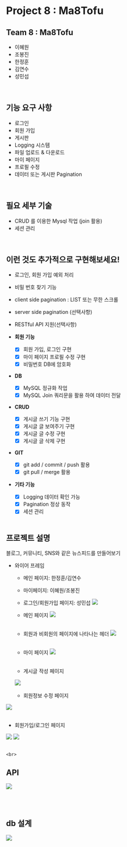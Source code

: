 # Project 8 : Ma8Tofu

Team 8 : Ma8Tofu
---
- 이혜원
- 조봉진
- 한정훈
- 김연수
- 성민섭

<br>

기능 요구 사항
---
- 로그인
- 회원 가입
- 게시판
- Logging 시스템
- 파일 업로드 & 다운로드
- 마이 페이지
- 프로필 수정
- 데이터 또는 게시판 Pagination

<br>

필요 세부 기술
---
- CRUD 를 이용한 Mysql 작업 (join 활용)
- 세션 관리

<br>

이런 것도 추가적으로 구현해보세요!
---
- 로그인, 회원 가입 예외 처리
- 비밀 번호 찾기 기능
- client side pagination : LIST 또는 무한 스크롤
- server side pagination (선택사항)
- RESTful API  지원(선택사항)

- **회원 기능**
    - [x]  회원 가입, 로그인 구현
    - [x]  마이 페이지 프로필 수정 구현
    - [x]  비밀번호 DB에 암호화

- **DB**
    - [x]  MySQL 정규화 작업
    - [x]  MySQL Join 쿼리문을 활용 하여 데이터 전달

- **CRUD**
    - [x]  게시글 쓰기 기능 구현
    - [x]  게시글 글 보여주기 구현
    - [x]  게시글 글 수정 구현
    - [x]  게시글 글 삭제 구현

- **GIT**
    - [x]  git add / commit / push 활용
    - [x]  git pull / merge 활용

- **기타 기능**
    - [x]  Logging 데이터 확인 가능
    - [x]  Pagination 정상 동작
    - [x]  세션 관리
    
    <br>

프로젝트 설명
---
블로그, 커뮤니티, SNS와 같은 뉴스피드를 만들어보기

- 와이어 프레임
  - 메인 페이지: 한정훈/김연수
  - 마이페이지: 이혜원/조봉진
  - 로그인/회원가입 페이지: 성민섭
  <img src="https://velog.velcdn.com/images/jlee112/post/73370a57-27f6-4c41-a9be-c341be88bce4/image.png" /><br>
  
  - 메인 페이지
  <img src="https://velog.velcdn.com/images/jlee112/post/5ba59400-0697-420d-b4e8-1c29d510ce87/image.jpg"><br><br>
  
  - 회원과 비회원의 페이지에 나타나는 헤더
  <img src="https://velog.velcdn.com/images/jlee112/post/59601dda-120c-46e2-a1b3-9dcce821ea67/image.jpg" /><br><br>
  
  - 마이 페이지
  <img src="https://velog.velcdn.com/images/jlee112/post/a7e110e9-55f9-47d0-9aea-5d825675aba0/image.jpg" /><br><br>
  
  - 게시글 작성 페이지
  <img src="https://velog.velcdn.com/images/jlee112/post/a9f6fa4f-de40-49bf-a438-54434ffaf5a8/image.jpg" />
  <br><br>
  
  - 회원정보 수정 페이지
<img src="https://velog.velcdn.com/images/jlee112/post/3fe0fba8-2430-45c7-872b-484199cad9c3/image.jpg" />
<br><br>

  - 회원가입/로그인 페이지
  <img src="https://velog.velcdn.com/images/jlee112/post/2ed5b27e-87e4-494a-a553-0628f2aa5e36/image.jpg" />
  <img src="https://velog.velcdn.com/images/jlee112/post/f97c1d0e-8eb5-4ce2-9364-0142088d2c1d/image.jpg" />
  <br><br>
  
  
  
    <br>

API
---
<img src="https://velog.velcdn.com/images/jlee112/post/8cd5f9f1-67a6-4c7e-a4f6-341cb85d1b57/image.png" />

<br><br>


db 설계
---
<img src="https://velog.velcdn.com/images/jlee112/post/f2046ff1-02ff-4379-b9af-7d45ee3673be/image.png" />
